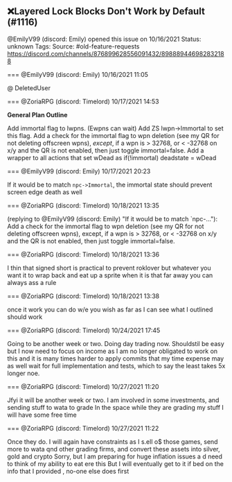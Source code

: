 ## ❌Layered Lock Blocks Don't Work by Default (#1116)
@EmilyV99 (discord: Emily) opened this issue on 10/16/2021
Status: unknown
Tags: 
Source: #old-feature-requests https://discord.com/channels/876899628556091432/898889446982832188


=== @EmilyV99 (discord: Emily) 10/16/2021 11:05

@ DeletedUser

=== @ZoriaRPG (discord: Timelord) 10/17/2021 14:53

**General Plan Outline**

Add immortal flag to lwpns. (Ewpns can wait)
Add ZS lwpn->Immortal to set this flag.
Add a check for the immortal flag to wpn deletion (see my QR for not deleting offscreen wpns), *except*, if a wpn is > 32768, or < -32768 on x/y and the QR is not enabled, then just toggle immortal=false.
Add a wrapper to all actions that set wDead as if(!immortal) deadstate  = wDead

=== @EmilyV99 (discord: Emily) 10/17/2021 20:23

If it would be to match `npc->Immortal`, the immortal state should prevent screen edge death as well

=== @ZoriaRPG (discord: Timelord) 10/18/2021 13:35

(replying to @EmilyV99 (discord: Emily) "If it would be to match `npc-…"): Add a check for the immortal flag to wpn deletion (see my QR for not deleting offscreen wpns), except, if a wpn is > 32768, or < -32768 on x/y and the QR is not enabled, then just toggle immortal=false.

=== @ZoriaRPG (discord: Timelord) 10/18/2021 13:36

I thin that signed short is practical to prevent roklover but whatever
you want it to wrap back and eat up a sprite when it is that far away you can always ass a rule

=== @ZoriaRPG (discord: Timelord) 10/18/2021 13:38

once it work you can do w/e you wish
as far as I can see what I outlined should work

=== @ZoriaRPG (discord: Timelord) 10/24/2021 17:45

Going to be another week or two. Doing day trading now. Shouldstil be easy but I now need to focus on income as I am no longer obligated to work on this and it is many times harder to apply commits that my time expense may as well wait for full implementation  and tests, which to say the least takes 5x longer noe.

=== @ZoriaRPG (discord: Timelord) 10/27/2021 11:20

Jfyi it will be another week or two.
I am involved in some investments,  and sending stuff to wata to grade
In the space while they are grading my stuff I will have some free time

=== @ZoriaRPG (discord: Timelord) 10/27/2021 11:22

Once they do. I will again have constraints as I s.ell o$ those games,  send more to wata qnd other grading firms, and convert these assets into silver,  gold and crypto
Sorry, but I am preparing for huge inflation issues a d need to think of my ability to eat ere this
But I will eventually get to it if bed on the info that I provided , no-one else does first
